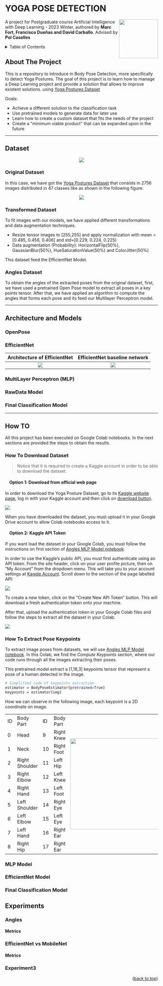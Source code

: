 # YOGA POSE DETECTION

<img src="images/image1.png" width="128" align="right">

A project for Postgraduate course Artificial Intelligence with Deep Learning - 2023 Winter,
    authored by **Marc Fort, Francisco Dueñas and David Carballo**. Advised by **Pol Caselles**

<!-- TABLE OF CONTENTS -->
<details>
  <summary>Table of Contents</summary>
  <ol>
    <li>
      <a href="#about-the-project">About The Project</a>
    </li>
    <li>
      <a href="#dataset">Dataset</a>
      <ul>
        <li><a href="#original-dataset">Original Dataset</a></li>
        <li><a href="#project-dataset">Project Dataset</a></li>
      </ul>
    </li>
    <li>
      <a href="#arch-models">Architecture and Models</a>
      <ul>
        <li><a href="#openpose">OpenPose</a></li>
        <li><a href="#mobilenet">MobileNet</a></li>
        <li><a href="#mlp">MLP</a></li>
        <li><a href="#raw">Raw Data</a></li>
      </ul>
    </li>
    <li><a href="#how-to">How To</a></li>
    <li><a href="#experiments">Experiments</a></li>
  </ol>
</details>

<!-- ABOUT THE PROJECT -->
## About The Project

This is a repository to introduce in Body Pose Detection, more specifically to detect Yoga Postures. The goal of this project is to learn how to manage a Deep Learning project and provide a solution that allows to improve existent solutions. using [Yoga Postures Dataset](https://www.kaggle.com/datasets/tr1gg3rtrash/yoga-posture-dataset)

Goals:
* Achieve a different solution to the classification task
* Use pretrained models to generate data for later use
* Learn how to create a custom dataset that fits the needs of the project
* Create a "minimum viable product" that can be expanded upon in the future

___


<!-- DATASET -->
## Dataset

<p align="center">
    <img src="images/dataset.png" />
</p>

### Original Dataset
In this case, we have got the [Yoga Postures Dataset](https://www.kaggle.com/datasets/tr1gg3rtrash/yoga-posture-dataset) that consists in 2756 images distributed in 47 classes like as shown in the following figure:

<p align="center">
    <img src="images/newplot_0.png"/>
</p>


### Transformed Dataset

To fit images with our models, we have applied different transformations and data augmentation techniques.
* Resize tensor images to [255,255] and apply normalization with mean = [0.485, 0.456, 0.406] and std=[0.229, 0.224, 0.225]
* Data augmentation (Probability): HorizontalFlip(50%), GaussianBlur(50%), HueSaturationValue(50%) and ColorJitter(50%)

This dataset feed the EfficientNet Model.

### Angles Dataset

To obtain the angles of the extracted poses from the original dataset, first, we have used a pretrained Open Pose model to extract all poses in a key points tensor. After that, we have applied an algorithm to compute the angles that forms each pose and its feed our Multilayer Perceptron model.


___

<!-- ARCHMODELS -->
## Architecture and Models
### OpenPose

### EfficientNet

Architecture of EfficientNet           |  EfficientNet baseline network
:-------------------------:|:-------------------------:
![](images/efficientnetarch1.png)  |  ![](images/efficientnetarch.PNG)



### MultiLayer Perceptron (MLP)

### RawData Model

### Final Classification Model


___

<!-- HOW TO -->
## How TO

All this project has been executed on Google Colab notebooks. In the next sections are provided the steps to obtain the results.

### How To Download Dataset
> Notice that it is required to create a Kaggle account in order to be able to download the dataset. 
#### &emsp;Option 1: Download from official web page
In order to download the Yoga Posture Dataset, go to its [Kaggle website page](https://www.kaggle.com/datasets/tr1gg3rtrash/yoga-posture-dataset), log in with your Kaggle account and then click on [download button](https://www.kaggle.com/datasets/tr1gg3rtrash/yoga-posture-dataset/download?datasetVersionNumber=1).

![](images/yoga_web.PNG)

When you have downloaded the dataset, you must upload it in your Google Drive account to allow Colab notebooks access to it. 

#### &emsp;Option 2: Kaggle API Token
If you want load the dataset in your Google Colab, you must follow the instructions on first section of [Angles MLP Model notebook](AnglesMLP.ipynb).

In order to use the Kaggle’s public API, you must first authenticate using an API token. From the site header, click on your user profile picture, then on “My Account” from the dropdown menu. This will take you to your account settings at [Kaggle Account](https://www.kaggle.com/account). Scroll down to the section of the page labelled API:

![](images/kaggle_token.PNG)

To create a new token, click on the “Create New API Token” button. This will download a fresh authentication token onto your machine.

After that, upload the authentication token in your Google Colab files and follow the steps to extract all the dataset in your Colab. 

![](images/colabfile.PNG) 


### How To Extract Pose Keypoints
To extract image poses from datasets, we will use [Angles MLP Model notebook](AnglesMLP.ipynb). In this Colab, we find the *Compute Keypoints* section, where our code runs through all the images extracting their poses.

This pretrained model extract a [1,18,3] keypoints tensor that represent a pose of a human detected in the image. 

```bash
# Simplified code of keypoints extraction
estimator = BodyPoseEstimator(pretrained=True)
keypoints = estimator(img)
```

How we can observe in the following image, each keypoint is a 2D coordinate on image.

<table>
   <tr>
      <td> ID </td>
      <td> Body Part </td>
      <td> ID </td>
      <td> Body Part </td>
      <td rowspan="11">
        <img src="images/pose1.png" width="300"/>
     </td>
   </tr>
   <tr>
      <td> 0 </td>
      <td> Head </td>
      <td> 9 </td>
      <td> Right Knee </td>
   </tr>
   <tr>
      <td> 1 </td>
      <td> Neck </td>
      <td> 10 </td>
      <td> Right Foot </td>
   </tr>
   <tr>
      <td> 2 </td>
      <td> Right Shoulder </td>
      <td> 11 </td>
      <td> Left Hip </td>
   </tr>
   <tr>
      <td> 3 </td>
      <td> Right Elbow </td>
      <td> 12 </td>
      <td> Left Knee </td>
   </tr>
   <tr>
      <td> 4 </td>
      <td> Right Hand </td>
      <td> 13 </td>
      <td> Left Foot </td>
   </tr>
   <tr>
      <td> 5 </td>
      <td> Left Shoulder </td>
      <td> 14 </td>
      <td> Right Eye </td>
   </tr>
   <tr>
      <td> 6 </td>
      <td> Left Elbow </td>
      <td> 15 </td>
      <td> Left Eye </td>
   </tr>
   <tr>
      <td> 7 </td>
      <td> Left Hand </td>
      <td> 16 </td>
      <td> Right Ear </td>
   </tr>
   <tr>
      <td> 8 </td>
      <td> Right Hip </td>
      <td> 17 </td>
      <td> Right Ear </td>
   </tr>
</table>

### MLP Model

### EfficientNet Model

### Final Classification Model

<!-- EXPERIMENTS -->
## Experiments
### Angles
#### Metrics
### EfficientNet vs MobileNet
#### Metrics
### Experiment3

<p align="right">(<a href="#yoga-pose-detection">back to top</a>)</p>
